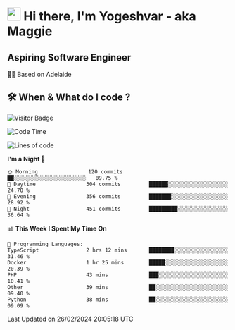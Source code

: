 <h1><img src="https://emojis.slackmojis.com/emojis/images/1531849430/4246/blob-sunglasses.gif?1531849430" width="30"/> Hi there, I'm Yogeshvar - aka Maggie</h1>

## Aspiring Software Engineer
🏂🏻  Based on Adelaide 

## 🛠 When & What do I code ?  

![Visitor Badge](https://visitor-badge.feriirawann.repl.co?username=yogeshvar&repo=yogeshvar&label=Visitors&style=plastic&color=%23457BFF&contentType=svg)

<!--START_SECTION:waka-->
![Code Time](http://img.shields.io/badge/Code%20Time-2%2C708%20hrs%2056%20mins-blue)

![Lines of code](https://img.shields.io/badge/From%20Hello%20World%20I%27ve%20Written-4.1%20million%20lines%20of%20code-blue)

**I'm a Night 🦉** 

```text
🌞 Morning                120 commits         ██░░░░░░░░░░░░░░░░░░░░░░░   09.75 % 
🌆 Daytime                304 commits         ██████░░░░░░░░░░░░░░░░░░░   24.70 % 
🌃 Evening                356 commits         ███████░░░░░░░░░░░░░░░░░░   28.92 % 
🌙 Night                  451 commits         █████████░░░░░░░░░░░░░░░░   36.64 % 
```


📊 **This Week I Spent My Time On** 

```text
💬 Programming Languages: 
TypeScript               2 hrs 12 mins       ████████░░░░░░░░░░░░░░░░░   31.46 % 
Docker                   1 hr 25 mins        █████░░░░░░░░░░░░░░░░░░░░   20.39 % 
PHP                      43 mins             ███░░░░░░░░░░░░░░░░░░░░░░   10.41 % 
Other                    39 mins             ██░░░░░░░░░░░░░░░░░░░░░░░   09.40 % 
Python                   38 mins             ██░░░░░░░░░░░░░░░░░░░░░░░   09.09 % 
```


 Last Updated on 26/02/2024 20:05:18 UTC
<!--END_SECTION:waka-->
